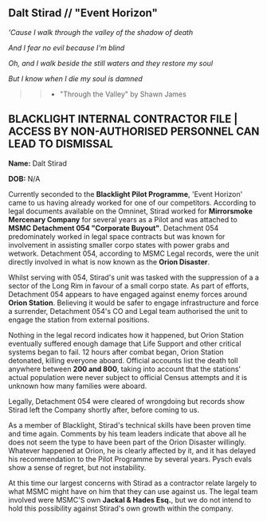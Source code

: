 ## Dalt Stirad // "Event Horizon"

*'Cause I walk through the valley of the shadow of death*

*And I fear no evil because I'm blind*

*Oh, and I walk beside the still waters and they restore my soul*

*But I know when I die my soul is damned*

>> - "Through the Valley" by Shawn James

## BLACKLIGHT INTERNAL CONTRACTOR FILE | ACCESS BY NON-AUTHORISED PERSONNEL CAN LEAD TO DISMISSAL

**Name:** Dalt Stirad

**DOB:** N/A

Currently seconded to the **Blacklight Pilot Programme**, 'Event Horizon' came to us having already worked for one of our competitors. According to legal documents available on the Omninet, Stirad worked for **Mirrorsmoke Mercenary Company** for several years as a Pilot and was attached to **MSMC Detachment 054 "Corporate Buyout"**. Detachment 054 predominately worked in legal space contracts but was known for involvement in assisting smaller corpo states with power grabs and wetwork. Detachment 054, according to MSMC Legal records, were the unit directly involved in what is now known as the **Orion Disaster**.

Whilst serving with 054, Stirad's unit was tasked with the suppression of a a sector of the Long Rim in favour of a small corpo state. As part of efforts, Detachment 054 appears to have engaged against enemy forces around **Orion Station**. Believing it would be safer to engage infrastructure and force a surrender, Detachment 054's CO and Legal team authorised the unit to engage the station from external positions.

Nothing in the legal record indicates how it happened, but Orion Station eventually suffered enough damage that Life Support and other critical systems began to fail. 12 hours after combat began, Orion Station detonated, killing everyone aboard. Official accounts list the death toll anywhere between **200 and 800**, taking into account that the stations' actual population were never subject to official Census attempts and it is unknown how many families were aboard.

Legally, Detachment 054 were cleared of wrongdoing but records show Stirad left the Company shortly after, before coming to us.

As a member of Blacklight, Stirad's technical skills have been proven time and time again. Comments by his team leaders indicate that above all he does not seem the type to have been part of the Orion Disaster willingly. Whatever happened at Orion, he is clearly affected by it, and it has delayed his recommendation to the Pilot Programme by several years. Pysch evals show a sense of regret, but not instability. 

At this time our largest concerns with Stirad as a contractor relate largely to what MSMC might have on him that they can use against us. The legal team involved were MSMC'S own **Jackal & Hades Esq.**, but we do not intend to hold this possibility against Stirad's own growth within the company.


